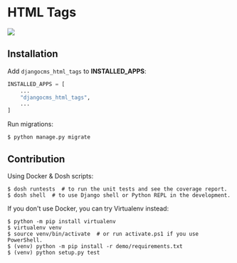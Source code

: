 # HTML Tags

![](djangocms_html_tags.jpg)

## Installation

Add `djangocms_html_tags` to **INSTALLED_APPS**:

```python
INSTALLED_APPS = [
    ...
    "djangocms_html_tags",
    ...
]
``` 

Run migrations:

```shell
$ python manage.py migrate
```

## Contribution

Using Docker & Dosh scripts:

```shell
$ dosh runtests  # to run the unit tests and see the coverage report.
$ dosh shell  # to use Django shell or Python REPL in the development.
```

If you don't use Docker, you can try Virtualenv instead:

```shell
$ python -m pip install virtualenv
$ virtualenv venv
$ source venv/bin/activate  # or run activate.ps1 if you use PowerShell.
$ (venv) python -m pip install -r demo/requirements.txt
$ (venv) python setup.py test
```
